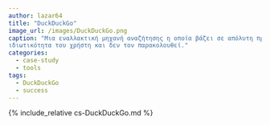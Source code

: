 ```yaml
---
author: lazar64
title: "DuckDuckGo"
image_url: /images/DuckDuckGo.png
caption: "Μια εναλλακτική μηχανή αναζήτησης η οποία βάζει σε απόλυτη προτεραιότητα την
ιδιωτικότητα του χρήστη και δεν τον παρακολουθεί."
categories:
  - case-study
  - tools
tags:
  - DuckDuckGo
  - success
---
```


{% include_relative cs-DuckDuckGo.md %}


